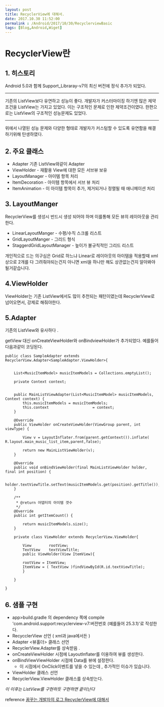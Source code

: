 ```yaml
---
layout: post
title: RecyclerView에 대해서. 
date: 2017.10.30 11:52:00
permalink : /Android/2017/10/30/RecyclerviewBasic
tags: [Blog,Android,Wiget]
---
```



# RecyclerView란 

## 1. 히스토리 
Android 5.0과 함께 Support_Libraray-v7의 최신 버전에 정식 추가가 되었다. 

---
기존의 ListView보다 유연하고 성능이 좋다. 
개발자가 커스터마이징 하기엔 많은 제약 조건을 ListView는 가지고 있었다. 이는 구조적인 문제로 인한 제약조건이였다. 한편으로는 ListView의 구조적인 성능문제도 있었다.

---
위에서 나열된 성능 문제와 다양한 형태로 개발자가 커스텀할 수 있도록 유연함을 해결하기위해 탄생하였다.


## 2. 주요 클래스
* Adapter 기존 ListView와같이 Adapter
* ViewHolder - 재활용 View에 대한 모든 서브뷰 보유
* LayoutManager - 아이템 항목 처리
* ItemDecoration - 아이템 항목에서 서브 뷰 처리
* ItemAnimation - 이 아이템 항목이 추가, 제거되거나 정렬될 때 애니메이션 처리

## 3. LayoutManger
RecyclerView를 생성시 반드시 생성 되어야 하며 이를통해 모든 뷰의 레이아웃을 관리한다.

* LinearLayoutManger - 수평/수직 스크롤 리스트
* GridLayoutManger - 그리드 형식
* StaggerdGridLayoutManager - 높이가 불규칙적인 그리드 리스트

개인적으로 드는 의구심은 Grid로 하느냐 Linear로 레이아웃의 아이템을 적용할때 xml 상으로 2개를 다 그려줘야되는건지 아니면 xml을 하나만 해도 상관없는건지 알아봐야될거같습니다.


## 4.ViewHolder
ViewHolder는 기존 ListView에서도 많이 추천되는 패턴이였는데 RecyclerView로 넘어오면서, 강제로 해줘야한다.

## 5.Adapter
기존의 ListView와 유사하다 .

getView 대신 onCreateViewHolder와 onBindviewHolder가 추가되었다. 
예를들어 다음과같이 코딩된다. 
```
public class SampleAdapter extends RecyclerView.Adapter<SampleAdapter.ViewHolder>{


    List<MusicItemModel> musicItemModels = Collections.emptyList();

    private Context context;


    public MainListViewAdapter(List<MusicItemModel> musicItemModels, Context context) {
        this.musicItemModels = musicItemModels;
        this.context                    = context;
    }

    @Override
    public ViewHolder onCreateViewHolder(ViewGroup parent, int viewType) {

        View v = LayoutInflater.from(parent.getContext()).inflate( R.layout.main_music_list_item,parent,false);

        return new MainListViewHolder(v);
    }

    @Override
    public void onBindViewHolder(final MainListViewHolder holder, final int position) {

        holder.textViewTitle.setText(musicItemModels.get(position).getTitle());
    }

    /**
     * @return 어뎁터의 아이템 갯수
     */
    @Override
    public int getItemCount() {

        return musicItemModels.size();
    }

	private class ViewHolder extends RecyclerView.ViewHolder{

		View        rootView;
        TextView    textViewTitle;
   		public ViewHolder(View ItemView){
        
		rootView = ItemView;
        ItemView = ( TextView )findViewById(R.id.textViewTitle);
        }
    
    }

}

```

## 6. 샘플 구현
* app>build.gradle 의 dependency 쪽에 compile 'com.android.support:recyclerview-v7:버전번호 (예를들어 25.3.1)'로 작성한다.
* RecycclerView 선언 ( xml과 java에서든 )
* Adapter <뷰홀더> 클래스 선언
 * RecyclerView.Adapter를 상속받음 .
 * onCreateViewHolder 시점에 LayoutInflater를 이용하여 뷰를 생성한다.
 * onBindViewViewHolder 시점에 Data를 뷰에 설정한다.
   * 이 시점에서 OnClick이벤트를 넣을 수 있는데 , 추가적인 이슈가 있습니다.
* ViewHolder 클래스 선언
 * RecyclerView.ViewHolder 클래스를 상속받는다.

*이 이후는 ListView를 구현하듯 구현하면 끝이난다*

reference
[꿈꾸는 개발자의 로그 RecyclerView에 대해서](http://www.kmshack.kr/2014/10/android-recyclerview/)
